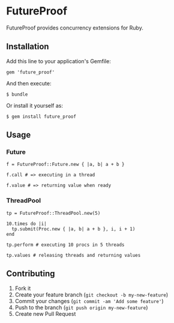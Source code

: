 # FutureProof

FutureProof provides concurrency extensions for Ruby.

## Installation

Add this line to your application's Gemfile:

    gem 'future_proof'

And then execute:

    $ bundle

Or install it yourself as:

    $ gem install future_proof

## Usage

### Future

    f = FutureProof::Future.new { |a, b| a + b }

    f.call # => executing in a thread

    f.value # => returning value when ready

### ThreadPool

    tp = FutureProof::ThreadPool.new(5)

    10.times do |i|
      tp.submit(Proc.new { |a, b| a + b }, i, i + 1)
    end

    tp.perform # executing 10 procs in 5 threads

    tp.values # releasing threads and returning values

## Contributing

1. Fork it
2. Create your feature branch (`git checkout -b my-new-feature`)
3. Commit your changes (`git commit -am 'Add some feature'`)
4. Push to the branch (`git push origin my-new-feature`)
5. Create new Pull Request
